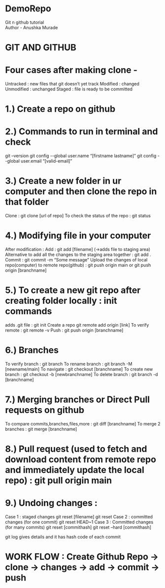 # DemoRepo
Git n github tutorial
<br>
Author - Anushka Murade

# GIT AND GITHUB

# Four cases after making clone -
Untracked : new files that git doesn’t yet track
Modified : changed
Unmodified : unchanged
Staged : file is ready to be committed

# 1.) Create a repo on github

# 2.) Commands to run in terminal and check 
git –version 
git config --global user.name “[firstname lastname]”
git config --global user.email “[valid-email]” 

# 3.) Create a new folder in ur computer and then clone the repo in that folder
Clone : git clone [url of repo]
To check the status of the repo : git status
 
# 4.) Modifying file in your computer
After modification :
Add : git add [filename]  (->adds file to staging area)
Alternative to add all the changes to the staging area together : git add .
Commit : git commit -m “Some message”
Upload the changes of local repo(computer) to remote repo(github) : git push origin main or git push origin [branchname]

# 5.) To create a new git repo after creating folder locally : init commands
adds .git file : git init 
Create a repo
git remote add origin [link]
To verify remote : git remote -v
Push : git push origin [branchname]

# 6.) Branches
To verify branch : git branch
To rename branch : git branch -M [newname/main]
To navigate : git checkout [branchname]
To create new branch : git checkout -b [newbranchname]
To delete branch : git branch -d [branchname] 
 
# 7.) Merging branches or Direct Pull requests on github 
To compare commits,branches,files,more : git diff [branchname]
To merge 2 branches : git merge [branchname]

# 8.) Pull request (used to fetch and download content from remote repo and immediately update the local repo) : git pull origin main

# 9.) Undoing changes :
Case 1 : staged changes
git reset [filename]
git reset
Case 2 : committed changes (for one commit)
git reset HEAD~1
Case 3 : Committed changes (for many commits)
git reset [commithash]
git reset –hard [commithash]


git log gives details and it has hash code of each commit


# WORK FLOW : Create Github Repo -> clone -> changes -> add -> commit -> push
